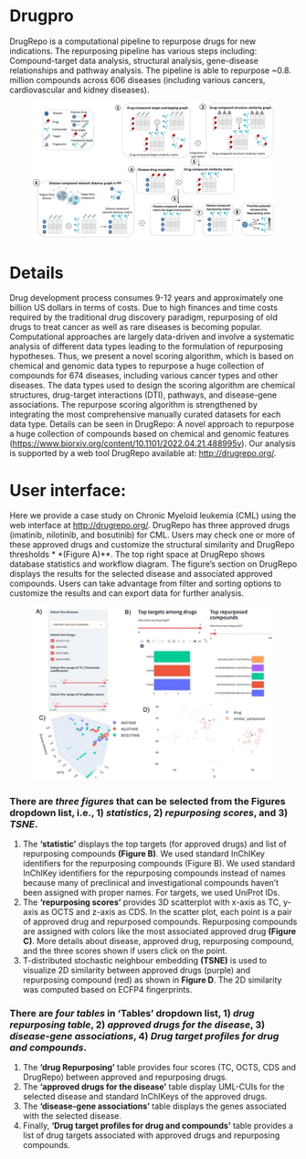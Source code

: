 # Drugpro
DrugRepo is a computational pipeline to repurpose drugs for new indications. The repurposing pipeline has various steps including: Compound-target data analysis, structural analysis, gene-disease relationships and pathway analysis. The pipeline is able to repurpose ~0.8. million compounds across 606 diseases (including various cancers, cardiovascular and kidney diseases).
<figure>
    <img src="schematic.png" alt="schematic" width="">
</figure>

# Details
Drug development process consumes 9-12 years and approximately one billion US dollars in terms of costs. Due to high finances and time costs required by the traditional drug discovery paradigm, repurposing of old drugs to treat cancer as well as rare diseases is becoming popular. Computational approaches are largely data-driven and involve a systematic analysis of different data types leading to the formulation of repurposing hypotheses.  Thus, we present a novel scoring algorithm, which is based on chemical and genomic data types to repurpose a huge collection of compounds for 674 diseases, including various cancer types and other diseases. The data types used to design the scoring algorithm are chemical structures, drug-target interactions (DTI), pathways, and disease-gene associations. The repurpose scoring algorithm is strengthened by integrating the most comprehensive manually curated datasets for each data type. Details can be seen in DrugRepo: A novel approach to repurpose a huge collection of compounds based on chemical and genomic features (https://www.biorxiv.org/content/10.1101/2022.04.21.488995v).  Our analysis is supported by a web tool DrugRepo available at: http://drugrepo.org/.

# User interface: 
Here we provide a case study on Chronic Myeloid leukemia (CML) using the web interface at http://drugrepo.org/. DrugRepo has three approved drugs (imatinib, nilotinib, and bosutinib) for CML. Users may check one or more of these approved drugs and customize the structural similarity and DrugRepo thresholds * *(Figure A)**. The top right space at DrugRepo shows database statistics and workflow diagram. The figure’s section on DrugRepo displays the results for the selected disease and associated approved compounds. Users can take advantage from filter and sorting options to customize the results and can export data for further analysis.  

<figure>
    <img src="Interface.jpg" alt="Interface"  width="">
</figure>

### There are *three figures* that can be selected from the Figures dropdown list, i.e., 1) *statistics*, 2) *repurposing scores*, and 3) *TSNE*. 
1.	The **‘statistic’** displays the top targets (for approved drugs) and list of repurposing compounds **(Figure B)**. We used standard InChIKey identifiers for the repurposing compounds (Figure B). We used standard InChIKey identifiers for the repurposing compounds instead of names because many of preclinical and investigational compounds haven’t been assigned with proper names. For targets, we used UniProt IDs. 
2.	The **‘repurposing scores’** provides 3D scatterplot with x-axis as TC, y-axis as OCTS and z-axis as CDS. In the scatter plot, each point is a pair of approved drug and repurposed compounds. Repurposing compounds are assigned with colors like the most associated approved drug **(Figure C)**. More details about disease, approved drug, repurposing compound, and the three scores shown if users click on the point. 
3.	T-distributed stochastic neighbour embedding **(TSNE)** is used to visualize 2D similarity between approved drugs (purple) and repurposing compound (red) as shown in **Figure D**. The 2D similarity was computed based on ECFP4 fingerprints.

### There are *four tables* in ‘Tables’ dropdown list, 1) *drug repurposing table*, 2) *approved drugs for the disease*, 3) *disease-gene associations*, 4) *Drug target profiles for drug and compounds*. 
1.	The **‘drug Repurposing’** table provides four scores (TC, OCTS, CDS and DrugRepo) between approved and repurposing drugs. 
2.	The **‘approved drugs for the disease’** table display UML-CUIs for the selected disease and standard InChIKeys of the approved drugs. 
3.	The **‘disease-gene associations’** table displays the genes associated with the selected disease. 
4.	Finally, **‘Drug target profiles for drug and compounds’** table provides a list of drug targets associated with approved drugs and repurposing compounds.
